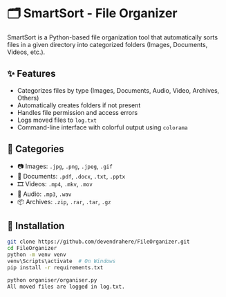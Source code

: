 # 🗂️ SmartSort - File Organizer

SmartSort is a Python-based file organization tool that automatically sorts files in a given directory into categorized folders (Images, Documents, Videos, etc.).

## ✨ Features

- Categorizes files by type (Images, Documents, Audio, Video, Archives, Others)
- Automatically creates folders if not present
- Handles file permission and access errors
- Logs moved files to `log.txt`
- Command-line interface with colorful output using `colorama`

## 📁 Categories

- 📷 Images: `.jpg`, `.png`, `.jpeg`, `.gif`
- 📄 Documents: `.pdf`, `.docx`, `.txt`, `.pptx`
- 🎞️ Videos: `.mp4`, `.mkv`, `.mov`
- 🎵 Audio: `.mp3`, `.wav`
- 📦 Archives: `.zip`, `.rar`, `.tar`, `.gz`

## 🔧 Installation

```bash
git clone https://github.com/devendrahere/FileOrganizer.git
cd FileOrganizer
python -m venv venv
venv\Scripts\activate  # On Windows
pip install -r requirements.txt

python organiser/organiser.py
All moved files are logged in log.txt.
